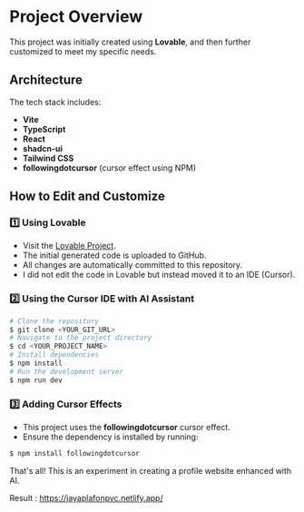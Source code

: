 # Project Overview
This project was initially created using **Lovable**, and then further customized to meet my specific needs.

## Architecture
The tech stack includes:
- **Vite**
- **TypeScript**
- **React**
- **shadcn-ui**
- **Tailwind CSS**
- **followingdotcursor** (cursor effect using NPM)

## How to Edit and Customize
### 1️⃣ Using Lovable
- Visit the [Lovable Project](https://lovable.dev/projects/f6056f3b-efa8-4ee1-9bea-931a4c2fc873).
- The initial generated code is uploaded to GitHub.
- All changes are automatically committed to this repository.
- I did not edit the code in Lovable but instead moved it to an IDE (Cursor).

### 2️⃣ Using the Cursor IDE with AI Assistant
```sh
# Clone the repository
$ git clone <YOUR_GIT_URL>
# Navigate to the project directory
$ cd <YOUR_PROJECT_NAME>
# Install dependencies
$ npm install
# Run the development server
$ npm run dev
```

### 3️⃣ Adding Cursor Effects
- This project uses the **followingdotcursor** cursor effect.
- Ensure the dependency is installed by running:
```sh
$ npm install followingdotcursor
```

That's all! This is an experiment in creating a profile website enhanced with AI.

Result :
https://jayaplafonpvc.netlify.app/
